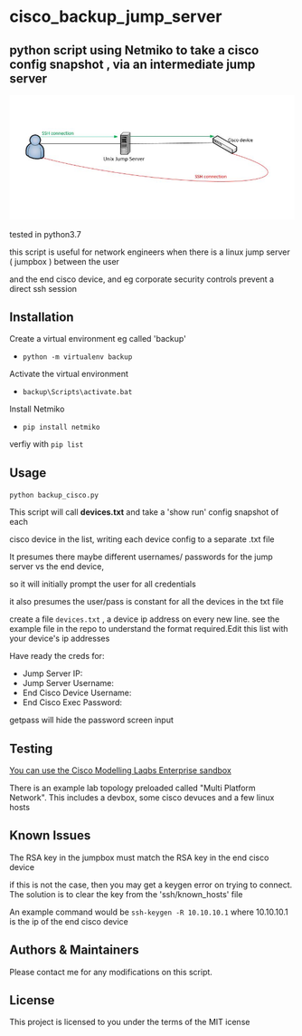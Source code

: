 # cisco_backup_jump_server

## python script using Netmiko to  take a cisco config snapshot , via an intermediate jump server

![alt text](https://github.com/markheinemann/cisco_backup_jump_server/blob/main/jump.JPG)


tested in python3.7

this script is useful for network engineers when there is a  linux jump server ( jumpbox ) between the user

and the end cisco device, and eg corporate security controls prevent a direct ssh session

## Installation

Create a virtual environment eg called 'backup'

- `python -m virtualenv backup`

Activate the virtual environment

- `backup\Scripts\activate.bat`

Install Netmiko

- `pip install netmiko`

verfiy with `pip list`

## Usage

`python backup_cisco.py`

This script will call __devices.txt__ and take a 'show run' config snapshot of each 

cisco device in the list, writing each device config to a separate .txt file

It presumes there maybe different usernames/ passwords for the jump server vs the  end device,

so it will initially prompt the user for all credentials

it also presumes the user/pass is constant for all the devices in the txt file



create a file `devices.txt` , a device ip address on every new line. see the example file in the repo to understand
the format required.Edit this list with your device's ip addresses 

Have ready the creds for:

- Jump Server IP:
- Jump Server Username:
- End Cisco Device Username:
- End Cisco Exec Password:

 getpass will hide the password screen input
 
## Testing 

[You can use the Cisco Modelling Laqbs Enterprise sandbox](https://devnetsandbox.cisco.com/RM/Diagram/Index/685f774a-a5d6-4df5-a324-3774217d0e6b?diagramType=Topology)

There is an example lab topology preloaded called "Multi Platform Network". This includes a devbox, some cisco devuces and a few linux hosts
 
 
## Known Issues

The RSA key in the jumpbox must match the RSA key in the end cisco device

if this is not the case, then you may get a keygen error on trying to connect. The solution is to clear the key from the  'ssh/known_hosts' file  

An example command would  be  `ssh-keygen -R 10.10.10.1` where 10.10.10.1 is the ip of the end cisco device

## Authors & Maintainers

Please contact me for any modifications on this script.

## License

This project is licensed to you under the terms of the MIT icense



